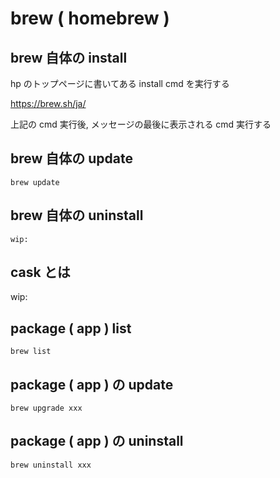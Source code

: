 
# brew ( homebrew )


## brew 自体の install

hp のトップページに書いてある install cmd を実行する

https://brew.sh/ja/


上記の cmd 実行後, メッセージの最後に表示される cmd 実行する


## brew 自体の update

```
brew update
```


## brew 自体の uninstall

```
wip:
```


## cask とは

wip:


## package ( app ) list

```
brew list
```


## package ( app ) の update

```
brew upgrade xxx
```


## package ( app ) の uninstall

```
brew uninstall xxx
```




